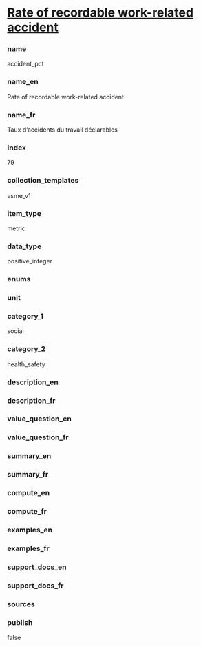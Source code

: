 
# [Rate of recordable work-related accident](#accident_pct)

### name

accident_pct

### name_en

Rate of recordable work-related accident

### name_fr

Taux d’accidents du travail déclarables

### index

79

### collection_templates

vsme_v1

### item_type

metric

### data_type

positive_integer

### enums



### unit



### category_1

social

### category_2

health_safety

### description_en



### description_fr



### value_question_en



### value_question_fr



### summary_en



### summary_fr



### compute_en



### compute_fr



### examples_en



### examples_fr



### support_docs_en



### support_docs_fr



### sources



### publish

false
